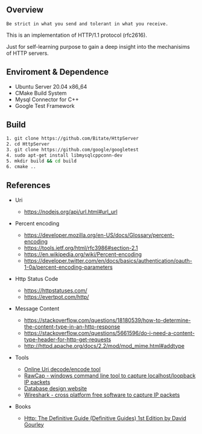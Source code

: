 ## Overview
` Be strict in what you send and tolerant in what you receive. `  

This is an implementation of HTTP/1.1 protocol (rfc2616). 
  
Just for self-learning purpose to gain a deep insight into the mechanisims of HTTP servers.


## Enviroment & Dependence
* Ubuntu Server 20.04 x86_64
* CMake Build System
* Mysql Connector for C++
* Google Test Framework

## Build 
```bash
1. git clone https://github.com/Bitate/HttpServer
2. cd HttpServer
3. git clone https://github.com/google/googletest
4. sudo apt-get install libmysqlcppconn-dev
5. mkdir build && cd build
6. cmake ..
```


## References
* Uri
  * https://nodejs.org/api/url.html#url_url
* Percent encoding
  * https://developer.mozilla.org/en-US/docs/Glossary/percent-encoding
  * https://tools.ietf.org/html/rfc3986#section-2.1
  * https://en.wikipedia.org/wiki/Percent-encoding
  * https://developer.twitter.com/en/docs/basics/authentication/oauth-1-0a/percent-encoding-parameters

* Http Status Code
  * https://httpstatuses.com/
  * https://evertpot.com/http/
* Message Content
  * https://stackoverflow.com/questions/18180539/how-to-determine-the-content-type-in-an-http-response
  * https://stackoverflow.com/questions/5661596/do-i-need-a-content-type-header-for-http-get-requests
  * http://httpd.apache.org/docs/2.2/mod/mod_mime.html#addtype
* Tools
  * [Online Uri decode/encode tool](https://meyerweb.com/eric/tools/dencoder/)
  * [RawCap - windows command line tool to capture localhost/loopback IP packets](https://www.netresec.com/?page=RawCap)
  * [Database design website](https://dbdiagram.io)
  * [Wireshark - cross platform free software to capture IP packets](https://www.wireshark.org/)
* Books
  * [Http: The Definitive Guide (Definitive Guides) 1st Edition by David Gourley](https://www.amazon.com/HTTP-Definitive-Guide-Guides/dp/1565925092/ref=sr_1_1?dchild=1&keywords=http&qid=1591779734&sr=8-1)